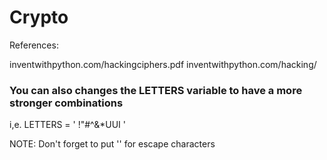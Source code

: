 # Crypto

References:

inventwithpython.com/hackingciphers.pdf
inventwithpython.com/hacking/

### You can also changes the LETTERS variable to have a more stronger combinations

i,e. LETTERS = ' !"#$%%T^YUI$^&*UUI '

NOTE: Don't forget to put '\' for escape characters
